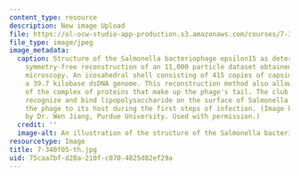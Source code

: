 ```yaml
---
content_type: resource
description: New image Upload
file: https://ol-ocw-studio-app-production.s3.amazonaws.com/courses/7-340-nano-life-an-introduction-to-virus-structure-and-assembly-fall-2005/75caa7bfd28a210fc0704825d82ef29a_7-340f05-th.jpg
file_type: image/jpeg
image_metadata:
  caption: Structure of the Salmonella bacteriophage epsilon15 as determined by a
    symmetry-free reconstruction of an 11,000 particle dataset obtained by cryo-electron
    microscopy. An icosahedral shell consisting of 415 copies of capsid protein encloses
    a 39.7 kilobase dsDNA genome. This reconstruction method also allows the visualization
    of the complex of proteins that make up the phage's tail. The club like appendages
    recognize and bind lipopolysaccharide on the surface of Salmonella and anchor
    the phage to its host during the first steps of infection. (Image kindly provided
    by Dr. Wen Jiang, Purdue University. Used with permission.)
  credit: ''
  image-alt: An illustration of the structure of the Salmonella bacteriophage epsilon15.
resourcetype: Image
title: 7-340f05-th.jpg
uid: 75caa7bf-d28a-210f-c070-4825d82ef29a
---
```

